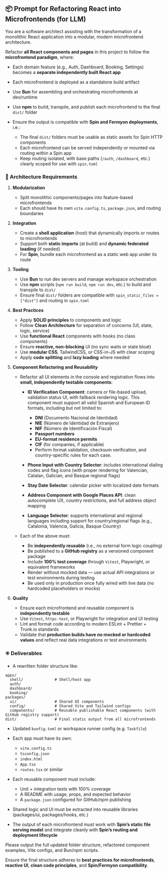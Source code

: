 ## 📦 Prompt for Refactoring React into Microfrontends (for LLM)

You are a software architect assisting with the transformation of a monolithic React application into a modular, modern microfrontend architecture.

Refactor **all React components and pages** in this project to follow the **microfrontend paradigm**, where:

* Each domain feature (e.g., Auth, Dashboard, Booking, Settings) becomes a **separate independently built React app**
* Each microfrontend is deployed as a standalone build artifact
* Use **Bun** for assembling and orchestrating microfrontends at dev/runtime
* Use **npm** to build, transpile, and publish each microfrontend to the final `dist/` folder
* Ensure the output is compatible with **Spin and Fermyon deployments**, i.e.:

  * The final `dist/` folders must be usable as static assets for Spin HTTP components
  * Each microfrontend can be served independently or mounted via routing within a Spin app
  * Keep routing isolated, with base paths (`/auth`, `/dashboard`, etc.) clearly scoped for use with `spin.toml`

### 🧱 Architecture Requirements

1. **Modularization**

   * Split monolithic components/pages into feature-based microfrontends
   * Each should have its own `vite.config.ts`, `package.json`, and routing boundaries

2. **Integration**

   * Create a **shell application** (host) that dynamically imports or routes to microfrontends
   * Support both **static imports** (at build) and **dynamic federated loading** (if needed)
   * For **Spin**, bundle each microfrontend as a static web app under its route

3. **Tooling**

   * Use **Bun** to run dev servers and manage workspace orchestration
   * Use **npm** scripts (`npm run build`, `npm run dev`, etc.) to build and transpile to `dist/`
   * Ensure final `dist/` folders are compatible with `spin_static_files = ["dist"]` and routing in `spin.toml`

4. **Best Practices**

   * Apply **SOLID principles** to components and logic
   * Follow **Clean Architecture** for separation of concerns (UI, state, logic, service)
   * Use **functional React** components with hooks (no class components)
   * Ensure **reactive, non-blocking** UI (no sync waits or state bloat)
   * Use **modular CSS**, TailwindCSS, or CSS-in-JS with clear scoping
   * Apply **code splitting** and **lazy loading** where needed

5. **Component Refactoring and Reusability**

   * Refactor all UI elements in the console and registration flows into **small, independently testable components**:

     * **ID Verification Component**: camera or file-based upload, validation status UI, with fallback rendering logic. This component must support all valid Spanish and European ID formats, including but not limited to:

       * **DNI** (Documento Nacional de Identidad)
       * **NIE** (Número de Identidad de Extranjero)
       * **NIF** (Número de Identificación Fiscal)
       * **Passport numbers**
       * **EU-format residence permits**
       * **CIF** (for companies, if applicable)
       * Perform format validation, checksum verification, and country-specific rules for each case.
     * **Phone Input with Country Selector**: includes international dialing codes and flag icons (with proper rendering for Valencian, Catalan, Galician, and Basque regional flags)
     * **Stay Date Selector**: calendar picker with localized date formats
     * **Address Component with Google Places API**: clean autocomplete UX, country restrictions, and full address object mapping
     * **Language Selector**: supports international and regional languages including support for country/regional flags (e.g., Catalonia, Valencia, Galicia, Basque Country)
   * Each of the above must:

     * Be **independently reusable** (i.e., no external form logic coupling)
     * Be published to a **GitHub registry** as a versioned component package
     * Include **100% test coverage** through `Vitest`, Playwright, or equivalent frameworks
     * Render without mocked data — use actual API integrations or test environments during testing
     * Be used only in production once fully wired with live data (no hardcoded placeholders or mocks)

6. **Quality**

   * Ensure each microfrontend and reusable component is **independently testable**
   * Use `Vitest`, `httpc-test`, or Playwright for integration and UI testing
   * Lint and format code according to modern ESLint + Prettier + Trunk.io standards
   * Validate that **production builds have no mocked or hardcoded values** and reflect real data integrations or test environments

### ✳️ Deliverables

* A rewritten folder structure like:

```
apps/
  shell/              # Shell/host app
  auth/
  dashboard/
  booking/
packages/
  ui/                 # Shared UI components
  config/             # Shared Vite and Tailwind configs
  components/         # Reusable publishable React components (with GitHub registry support)
dist/                 # Final static output from all microfrontends
```

* Updated `bunfig.toml` or workspace runner config (e.g. `Taskfile`)
* Each app must have its own:

  * `vite.config.ts`
  * `tsconfig.json`
  * `index.html`
  * `App.tsx`
  * `routes.tsx` or similar
* Each reusable component must include:

  * Unit + integration tests with 100% coverage
  * A README with usage, props, and expected behavior
  * A `package.json` configured for GitHub/npm publishing
* Shared logic and UI must be extracted into reusable libraries (packages/ui, packages/hooks, etc.)
* The output of each microfrontend must work with **Spin’s static file serving model** and integrate cleanly with **Spin’s routing and deployment lifecycle**

Please output the full updated folder structure, refactored component examples, Vite configs, and Bun/npm scripts.

Ensure the final structure adheres to **best practices for microfrontends**, **reactive UI**, **clean code principles**, and **Spin/Fermyon compatibility**.
